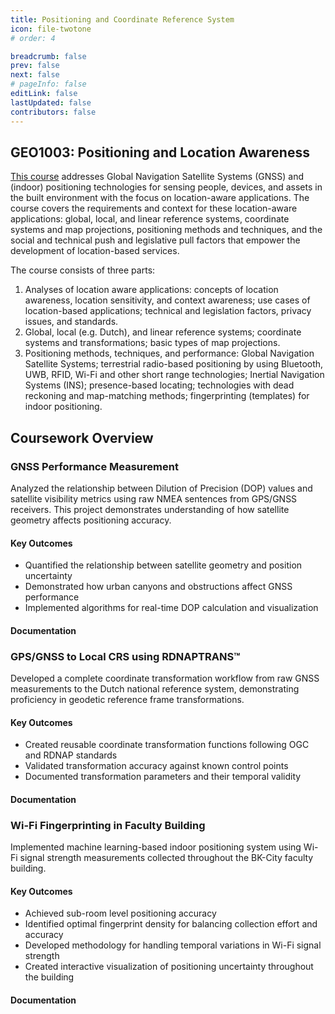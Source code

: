```yaml
---
title: Positioning and Coordinate Reference System
icon: file-twotone
# order: 4

breadcrumb: false
prev: false
next: false
# pageInfo: false
editLink: false
lastUpdated: false
contributors: false
---
```


## GEO1003: Positioning and Location Awareness
[This course](https://www.studiegids.tudelft.nl/a101_displayCourse.do?course_id=64107) addresses Global Navigation Satellite Systems (GNSS) and (indoor) positioning technologies for sensing people, devices, and assets in the built environment with the focus on location-aware applications. The course covers the requirements and context for these location-aware applications: global, local, and linear reference systems, coordinate systems and map projections, positioning methods and techniques, and the social and technical push and legislative pull factors that empower the development of location-based services.

The course consists of three parts:
1. Analyses of location aware applications: concepts of location awareness, location sensitivity, and context awareness; use cases of location-based applications; technical and legislation factors, privacy issues, and standards.
2. Global, local (e.g. Dutch), and linear reference systems; coordinate systems and transformations; basic types of map projections.
3. Positioning methods, techniques, and performance: Global Navigation Satellite Systems; terrestrial radio-based positioning by using Bluetooth, UWB, RFID, Wi-Fi and other short range technologies; Inertial Navigation Systems (INS); presence-based locating; technologies with dead reckoning and map-matching methods; fingerprinting (templates) for indoor positioning.

## Coursework Overview
### GNSS Performance Measurement
Analyzed the relationship between Dilution of Precision (DOP) values and satellite visibility metrics using raw NMEA sentences from GPS/GNSS receivers. This project demonstrates understanding of how satellite geometry affects positioning accuracy.
#### Key Outcomes
- Quantified the relationship between satellite geometry and position uncertainty
- Demonstrated how urban canyons and obstructions affect GNSS performance
- Implemented algorithms for real-time DOP calculation and visualization

#### Documentation
<PDF url="/files/gnss/A1.pdf" height=500px /> 


### GPS/GNSS to Local CRS using RDNAPTRANS™
Developed a complete coordinate transformation workflow from raw GNSS measurements to the Dutch national reference system, demonstrating proficiency in geodetic reference frame transformations.
#### Key Outcomes
- Created reusable coordinate transformation functions following OGC and RDNAP standards
- Validated transformation accuracy against known control points
- Documented transformation parameters and their temporal validity

#### Documentation
<PDF url="/files/gnss/A2.pdf" height=500px />


### Wi-Fi Fingerprinting in Faculty Building
Implemented machine learning-based indoor positioning system using Wi-Fi signal strength measurements collected throughout the BK-City faculty building.
#### Key Outcomes
- Achieved sub-room level positioning accuracy
- Identified optimal fingerprint density for balancing collection effort and accuracy
- Developed methodology for handling temporal variations in Wi-Fi signal strength
- Created interactive visualization of positioning uncertainty throughout the building

#### Documentation
<PDF url="/files/gnss/A3.pdf" height=500px />